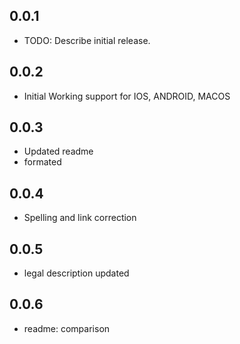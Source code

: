 ## 0.0.1

* TODO: Describe initial release.

## 0.0.2

* Initial Working support for IOS, ANDROID, MACOS

## 0.0.3

* Updated readme
* formated

## 0.0.4

* Spelling and link correction

## 0.0.5

* legal description updated

## 0.0.6

* readme: comparison


